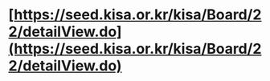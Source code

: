 # [https://seed.kisa.or.kr/kisa/Board/22/detailView.do](https://seed.kisa.or.kr/kisa/Board/22/detailView.do)
